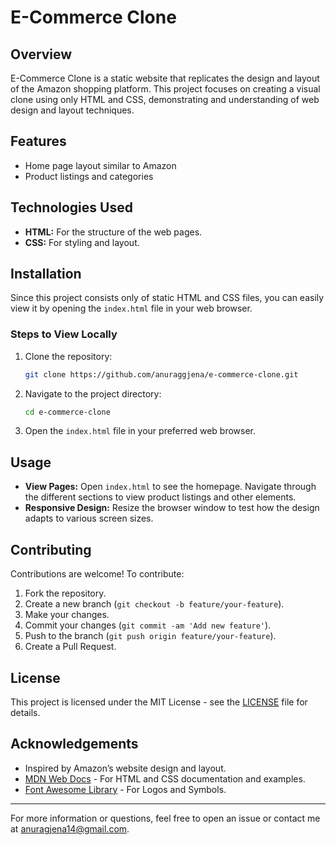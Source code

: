 # E-Commerce Clone

## Overview

E-Commerce Clone is a static website that replicates the design and layout of the Amazon shopping platform. This project focuses on creating a visual clone using only HTML and CSS, demonstrating and understanding of web design and layout techniques.

## Features

- Home page layout similar to Amazon
- Product listings and categories
  

## Technologies Used

- **HTML:** For the structure of the web pages.
- **CSS:** For styling and layout.

## Installation

Since this project consists only of static HTML and CSS files, you can easily view it by opening the `index.html` file in your web browser.

### Steps to View Locally

1. Clone the repository:

    ```bash
    git clone https://github.com/anuraggjena/e-commerce-clone.git
    ```

2. Navigate to the project directory:

    ```bash
    cd e-commerce-clone
    ```

3. Open the `index.html` file in your preferred web browser.

## Usage

- **View Pages:** Open `index.html` to see the homepage. Navigate through the different sections to view product listings and other elements.
- **Responsive Design:** Resize the browser window to test how the design adapts to various screen sizes.

## Contributing

Contributions are welcome! To contribute:

1. Fork the repository.
2. Create a new branch (`git checkout -b feature/your-feature`).
3. Make your changes.
4. Commit your changes (`git commit -am 'Add new feature'`).
5. Push to the branch (`git push origin feature/your-feature`).
6. Create a Pull Request.

## License

This project is licensed under the MIT License - see the [LICENSE](LICENSE) file for details.

## Acknowledgements

- Inspired by Amazon’s website design and layout.
- [MDN Web Docs](https://developer.mozilla.org/) - For HTML and CSS documentation and examples.
- [Font Awesome Library](https://cdnjs.com/libraries/font-awesome) - For Logos and Symbols.

---

For more information or questions, feel free to open an issue or contact me at [anuragjena14@gmail.com](mailto:anuragjena14@gmail.com).
